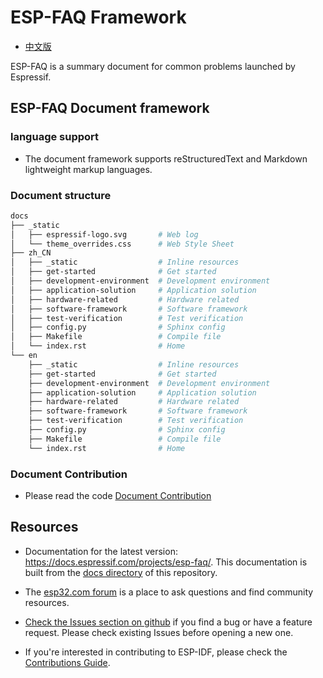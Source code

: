 # ESP-FAQ Framework

* [中文版](./README_CN.md)

ESP-FAQ is a summary document for common problems launched by Espressif.

## ESP-FAQ Document framework

### language support

* The document framework supports reStructuredText and Markdown lightweight markup languages.

### Document structure

``` bash
docs
├── _static
│   ├── espressif-logo.svg       # Web log
│   └── theme_overrides.css      # Web Style Sheet
├── zh_CN
│   ├── _static                  # Inline resources
│   ├── get-started              # Get started
│   ├── development-environment  # Development environment
│   ├── application-solution     # Application solution
│   ├── hardware-related         # Hardware related
│   ├── software-framework       # Software framework
│   ├── test-verification        # Test verification
│   ├── config.py                # Sphinx config
│   ├── Makefile                 # Compile file
│   └── index.rst                # Home
└── en
    ├── _static                  # Inline resources
    ├── get-started              # Get started
    ├── development-environment  # Development environment
    ├── application-solution     # Application solution
    ├── hardware-related         # Hardware related
    ├── software-framework       # Software framework
    ├── test-verification        # Test verification
    ├── config.py                # Sphinx config
    ├── Makefile                 # Compile file
    └── index.rst                # Home
```

### Document Contribution

* Please read the code [Document Contribution](docs/zh_CN/get-started/document-contribution.md)

## Resources

* Documentation for the latest version: https://docs.espressif.com/projects/esp-faq/. This documentation is built from the [docs directory](docs) of this repository.

* The [esp32.com forum](https://esp32.com/) is a place to ask questions and find community resources.

* [Check the Issues section on github](https://github.com/espressif/esp-faq/issues) if you find a bug or have a feature request. Please check existing Issues before opening a new one.

* If you're interested in contributing to ESP-IDF, please check the [Contributions Guide](docs/zh_CN/get-started/document-contribution.md).
